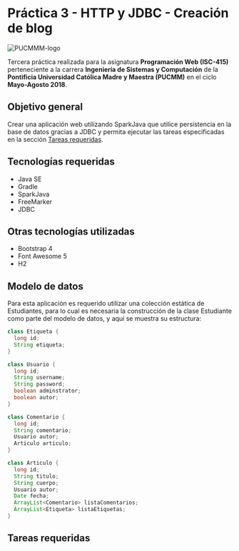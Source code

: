 # Práctica 3 - HTTP y JDBC - Creación de blog

![PUCMMM-logo](https://i.imgur.com/9eEIci9.png)

Tercera práctica realizada para la asignatura **Programación Web (ISC-415)** perteneciente a la carrera **Ingeniería de Sistemas y Computación** de la **Pontificia Universidad Católica Madre y Maestra (PUCMM)** en el ciclo **Mayo-Agosto 2018**.

## Objetivo general

Crear una aplicación web utilizando SparkJava que utilice persistencia en la base de datos gracias a JDBC y permita ejecutar las tareas especificadas en la sección [Tareas requeridas](#tareas-requeridas).

## Tecnologías requeridas

- Java SE
- Gradle
- SparkJava
- FreeMarker
- JDBC

## Otras tecnologías utilizadas

- Bootstrap 4
- Font Awesome 5
- H2

## Modelo de datos
Para esta aplicación es requerido utilizar una colección estática de Estudiantes, para lo cual es necesaria la construcción de la clase Estudiante como parte del modelo de datos, y aquí se muestra su estructura:
```java
class Etiqueta { 
  long id;
  String etiqueta;
}

class Usuario { 
  long id;
  String username;
  String password;
  boolean adminstrator;
  boolean autor;
}

class Comentario { 
  long id;
  String comentario;
  Usuario autor;
  Articulo articulo;
}

class Articulo { 
  long id;
  String titulo;
  String cuerpo;
  Usuario autor;
  Date fecha;
  ArrayList<Comentario> listaComentarios;
  ArrayList<Etiqueta> listaEtiquetas;
}
```

## Tareas requeridas

